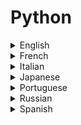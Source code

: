 # Python

<details>
  <summary>English</summary>
  
  ### Materials
- [Python.org](https://www.python.org/)
- [Programiz](https://www.programiz.com)
- [Python Programming](https://pythonprogramming.net/)
- [Real Python](https://realpython.com/)
- [Computer Science Circles - University of Waterloo](https://cscircles.cemc.uwaterloo.ca/)
- [CS 1110: Introduction to Computing Using Python](https://www.cs.cornell.edu/courses/cs1110/2016sp/lectures/index.php)
- [Introduction to Python Programming](https://www.udemy.com/pythonforbeginnersintro/)
- [Geeks for Geeks](https://www.geeksforgeeks.org/python-programming-language/)
- [Code Academy](https://www.codecademy.com/learn/learn-python)
- [Programming with Python](https://www.udemy.com/python-programming-beginners/)
- [The Hitchhiker's Guide to Python](https://docs.python-guide.org/)
- [Invent with Python](http://inventwithpython.com/)
- [Green Tea Press](https://greenteapress.com/wp/)
- [Python Central](https://www.pythoncentral.io/)
- [Python Programming Language](https://pythonprogramminglanguage.com/)
- [Data Quest](https://www.dataquest.io/course/python-programming-beginner#!)
- [Swcarpentry](https://swcarpentry.github.io/python-novice-inflammation/)
- [Python 3 Patterns](https://python-3-patterns-idioms-test.readthedocs.io/en/latest/)
- [Python Tutor](http://www.pythontutor.com/)
- [Tutorialspoint](http://www.tutorialspoint.com/python)
- [Python Examples](https://pythonexamples.org)
- [Python Resources for Everybody](https://learnbyexample.github.io/py_resources/)
- [ICS](https://www.ics.uci.edu/~pattis/common/handouts/introtopythonineclipse/)
- [Python Programming Exercises](https://github.com/zhiwehu/Python-programming-exercises)
- [CPython](https://github.com/python/cpython)
- [Python Behind the Scenes](https://tenthousandmeters.com/materials/python-behind-the-scenes-a-list-of-resources/)
- [Awesome Python](https://github.com/vinta/awesome-python)
- [Fucking Awesome Python](https://github.com/trananhkma/fucking-awesome-python)
- [Python Awesome](https://pythonawesome.com/)
- [Python Libhunt](https://python.libhunt.com/)
- [W3Shools](https://www.w3schools.com/python/)
- [A Byte of Python](https://python.swaroopch.com/)
- [Introduction to Programming in Python](https://introcs.cs.princeton.edu/python/home/)
- [Problem Solving with Algorithms and Data Structures using Python](https://runestone.academy/runestone/books/published/pythonds/index.html)
- [Wikiversity](https://en.wikiversity.org/wiki/Python_Programming)
- [Learn Python](https://www.learnpython.org/)
- [The Python Guru](https://thepythonguru.com/)
- [Guru99](https://www.guru99.com/python-tutorials.html)
- [Scaler Topics](https://www.scaler.com/topics/python/)
- [Python Course](https://www.python-course.eu/)
- [Crash into Python](https://stephensugden.com/crash_into_python/)
- [Sthurlow](http://sthurlow.com/python/)
- [Visual Studio](https://code.visualstudio.com/docs/python/python-tutorial)
- [CS231n](http://cs231n.github.io/python-numpy-tutorial/)
- [Python for you and me](https://pymbook.readthedocs.io/en/latest/)
- [Kids Python](https://kidspython.com/)
- [Solo Learn](https://www.sololearn.com/Course/Python/)
- [Pitt](https://www.pitt.edu/~naraehan/python2/)
- [Otree](https://otree.readthedocs.io/en/latest/python.html)
- [Python Spot](https://pythonspot.com/)
- [Python Learn](http://www.pythonlearn.com/)
- [i2tutorials](https://www.i2tutorials.com/python-tutorial/)
- [Postgresql Python](http://www.postgresqltutorial.com/postgresql-python/)
- [DigitalOcean](https://www.digitalocean.com/community/tutorial_series/how-to-code-in-python-3)
- [Study of Night](https://www.studytonight.com/python/)
- [Microsoft](https://docs.microsoft.com/en-us/visualstudio/python/)
- [Python Turtle](http://pythonturtle.org/)
- [Fullstack Python](https://www.fullstackpython.com/)
- [Intellipaat](https://intellipaat.com/tutorial/python-tutorial/)
- [After Hours](https://www.afterhoursprogramming.com/tutorial/python/)
- [Django Girls](https://tutorial.djangogirls.org/en/python_introduction/)
- [Python Tips](http://book.pythontips.com/en/latest/index.html)
- [Matloff](http://heather.cs.ucdavis.edu/~matloff/python.html)
- [Rabbit MQ](https://www.rabbitmq.com/tutorials/tutorial-one-python.html)
- [Scikit-Learn](http://scikit-learn.org/stable/tutorial/index.html)
- [Journaldev](https://www.journaldev.com/13949/python-tutorial-beginners)
- [Quackit](https://www.quackit.com/python/tutorial/)
- [Arangodb](https://www.arangodb.com/tutorials/tutorial-python/)
- [Python Programming](http://www-personal.umich.edu/~mejn/cp/chapters/programming.pdf)
- [CS106A: Programming Methodologies](http://web.stanford.edu/class/cs106a/)
- [Python for Physics and Astronomy](http://prancer.physics.louisville.edu/astrowiki/index.php/Python_for_Physics_and_Astronomy)
- [Utoronto](https://www.physics.utoronto.ca/~phy224_324/web-pages/Python_info.htm)
- [Python for Science](http://www.physics.nyu.edu/pine/pymanual/html/pymanMaster.html)
- [From Python to NumPy](https://www.labri.fr/perso/nrougier/from-python-to-numpy/)
- [Pandas](https://pandas.pydata.org/pandas-docs/stable/tutorials.html)
- [Devcenter Heroku](https://devcenter.heroku.com/articles/getting-started-with-python)
- [Essentia](http://essentia.upf.edu/documentation/essentia_python_tutorial.html)
- [SQLite Tutorial](http://www.sqlitetutorial.net/sqlite-python/)
- [W3resource](https://www.w3resource.com/python/python-tutorial.php)
- [Google Python](https://developers.google.com/edu/python/)
- [Think CS](http://openbookproject.net/thinkcs/python/english2e/)
- [Python Sheets](https://www.pythonsheets.com/)
- [Python Cheatsheet](https://cheatsheets.tutorials24x7.com/programming/python)
- [The Python SpeedSheet](https://speedsheet.io/s/python)
- [Reddit Python](https://www.reddit.com/r/Python/)
- [PythonBiblio](http://openbookproject.net/pybiblio/)
- [Simplifiedpython](https://www.simplifiedpython.net/)
- [Cybrary IT](https://www.cybrary.it/course/python/)
- [Scientific Programming with Python](http://snowball.millersville.edu/~adecaria/ESCI386P/)
- [CS Dojo](https://www.youtube.com/watch?v=Z1Yd7upQsXY&amp;list=PLBZBJbE_rGRWeh5mIBhD-hhDwSEDxogDg)
- [Edureka](https://www.youtube.com/watch?v=GRN_9YkfN5w&amp;list=PL9ooVrP1hQOHY-BeYrKHDrHKphsJOyRyu)
- [Derek Banas](https://www.youtube.com/watch?v=nwjAHQERL08&amp;list=PLGLfVvz_LVvTn3cK5e6LjhgGiSeVlIRwt)
- [Python 3.4](https://www.youtube.com/watch?v=HBxCHonP6Ro&amp;list=PL6gx4Cwl9DGAcbMi1sH6oAMk4JHw91mC_)
- [Python Beginners](https://www.youtube.com/watch?v=YYXdXT2l-Gg&amp;list=PL-osiE80TeTskrapNbzXhwoFUiLCjGgY7)
- [Socratica](https://www.youtube.com/watch?v=bY6m6_IIN94&amp;list=PLi01XoE8jYohWFPpC17Z-wWhPOSuh8Er-)
- [Python Algorithms for Interviews](https://www.youtube.com/watch?v=p65AHm9MX80&amp;t=)
- [Intermediate Python Programming Course](https://www.youtube.com/watch?v=HGOBQPFzWKo)
- [MIT 6.0001](https://www.youtube.com/watch?v=ytpJdnlu9ug&amp;list=PLUl4u3cNGP63WbdFxL8giv4yhgdMGaZNA)
- [MIT 6.00](https://www.youtube.com/watch?v=k6U-i4gXkLM&amp;list=PL4C4720A6F225E074)
- [MIT 6.00SC](https://www.youtube.com/watch?v=bX3jvD7XFPs&amp;list=PLB2BE3D6CA77BB8F7)
- [Computational Physics](http://www-personal.umich.edu/~mejn/computational-physics/)
- [Tiny Python Projects](https://github.com/kyclark/tiny_python_projects) 
- [The Well-Grounded Python Developer](https://www.manning.com/books/the-well-grounded-python-developer?a_aid=the_well_grounded_python_developer&a_bid=e505681b)
- [Quick Programming Tips Python](https://www.quickprogrammingtips.com/category/python)
- [Python Code](https://www.thepythoncode.com)
- [Talk Python: Python for Absolute Beginners](https://www.manning.com/livevideo/talk-python-python-for-absolute-beginners)
- [Full Stack Python Security](https://www.manning.com/books/full-stack-python-security)
- [Scaler Topics](https://www.scaler.com/topics/python/)
- [Python Tutorial: A Comprehensive Guide for Beginners](https://wiingy.com/learn/python/python-tutorial/) 
</details>

<details>
  <summary>French</summary>
  
  ### Materials
- [OpenClassRooms](https://openclassrooms.com/fr/courses/235344-apprenez-a-programmer-en-python)
- [Programmer en Deux Minutes](https://fr.wikibooks.org/wiki/Programmation_Python/Programmer_en_deux_minutes)
- [Apprendre Python](http://apprendre-python.com/)
- [Developpez](https://python.developpez.com/tutoriels/apprendre-programmation-python/les-bases/)
- [Ukonline](https://www.ukonline.be/cours/python/apprendre-python)
- [Inforef](https://inforef.be/swi/download/apprendre_python3_5.pdf)
- [Python Lycee](http://python.lycee.free.fr/)
- [Pixees](https://pixees.fr/apprendre-les-bases-de-la-programmation-avec-python/)
- [Poppy](https://docs.poppy-project.org/fr/programming/python.html)
- [Python Cours](https://www.youtube.com/watch?v=HWxBtxPBCAc&amp;list=PLrSOXFDHBtfHg8fWBd7sKPxEmahwyVBkC)
</details>

<details>
  <summary>Italian</summary>
  
  ### Materials
- [Python.it](https://www.python.it/)
- [Guida Python](https://www.html.it/guide/guida-python/)
- [ProgrammareinPython](https://www.programmareinpython.it/esercizi-python/)
- [Tut Python](https://docs.python.it/paper-a4/tut.pdf)
- [Fraccaro](https://fraccaro.org/python/guida_python_3_ita.pdf)
- [Python V2](http://linuxdidattica.org/polito/manuale-python-V2.pdf)
- [Corse Python](http://www.officina99.org/hacklab/download/corso_python/lezione1.pdf)
- [CS Unibo](http://www.cs.unibo.it/~martini/MATH/disp20130218.pdf)
- [Appunti Python](http://www.helldragon.eu/marcello/galli_python/appunti_python.pdf)
- [Classi Python](http://www.iet.unipi.it/c.vallati/files/classi-python.pdf)
- [Python Funzionale](http://art.uniroma2.it/teaching/lmp/part_II/ppt/fp_python.pdf)
- [Corso Rapido](http://codex.altervista.org/corsopython/corsopython.pdf)
- [Corso Python 3](https://www.youtube.com/watch?v=mXWXUzgok_I&amp;list=PLHUQL6-_n9Zes1VLMgJbLa8IIOHT9x4Nu)
</details>

<details>
  <summary>Japanese</summary>
  
  ### Materials
- [Python.jp](https://www.python.jp/)
- [Sejuku](https://www.sejuku.net/blog/7720)
- [Dividable](https://dividable.net/python/python-basic-tutorial)
</details>

<details>
  <summary>Portuguese</summary>
  
  ### Materials
- [Python Iluminado](https://pythoniluminado.netlify.app)
- [Devmedia](https://www.devmedia.com.br/guia/python/37024)
- [Udacity](https://br.udacity.com/course/programming-foundations-with-python--ud036)
- [Pyscience-brasil](http://pyscience-brasil.wikidot.com/python:python-oq-e-pq)
- [Python.org.br](https://python.org.br/introducao/)
- [Progbio Python](https://www.inf.pucrs.br/flash/progbio/aulas/seq/build/progbio/Python.html)
- [Pythonclub](http://pythonclub.com.br/)
- [Programacao Funcional](http://blog.caelum.com.br/programacao-funcional-no-python/)
- [UFF](http://www.telecom.uff.br/pet/petws/downloads/tutoriais/python/tut_python_2k100127.pdf)
- [UFRJ](http://www.dcc.ufrj.br/~fabiom/mab225/03comandos.pdf)
- [Minicurso Python](http://www.ufjf.br/getcomp/files/2012/04/minicurso-python-getmeeting.pdf)
- [Apresentacao Python](http://www.ufjf.br/deptocomputacao/files/2010/08/apresentacao.pdf)
- [Bioengenharia UFPR](http://www.grupo.bioengenharia.ufpr.br/arquivos/Cursodepython.pdf)
- [Google Python](https://www.researchgate.net/publication/307925106_Computacao_Cientifica_usando_Python_uma_introducao_a_linguagem_de_programacao)
- [Aprenda Programar Python](https://edisciplinas.usp.br/pluginfile.php/342664/mod_resource/content/0/AprendaProgramarPython.pdf)
- [Curso Python](https://media.readthedocs.org/pdf/curso-python/latest/curso-python.pdf)
- [Curso de Python](https://www.youtube.com/watch?v=S9uPNppGsGo&amp;list=PLHz_AreHm4dlKP6QQCekuIPky1CiwmdI6)
- [Aulas Python](https://www.youtube.com/watch?v=lJjR906426o&amp;list=PLfCKf0-awunOu2WyLe2pSD2fXUo795xRe)
- [Python 101](https://www.youtube.com/watch?v=tS0BsCSDbzM&amp;list=PLV7VqBqvsd_3yRYYWrHkziPL6izzrUIkp)
- [Python Academy](https://pythonacademy.com.br/blog/)
</details>

<details>
  <summary>Russian</summary>
  
  ### Materials
- [Python World](https://pythonworld.ru/samouchitel-python)
- [Metanit](https://metanit.com/python/tutorial/)
- [Losst](https://losst.ru/osnovy-programmirovaniya-python)
- [Rus-Python](http://rus-linux.net/MyLDP/BOOKS/python.pdf)
- [Why Python](https://khashtamov.com/ru/why-python/)
- [Tproger](https://tproger.ru/tag/python/)
- [Progopedia](http://progopedia.ru/language/python/)
- [Python.ru](https://python.ru/)
- [Pythonic Way](http://pythonicway.com/python-operators)
- [Academic.ru](https://dvc.academic.ru/dic.nsf/ruwiki/1447)
- [Young Linux](https://younglinux.info/python.php)
- [Prog.tversu](http://prog.tversu.ru/library/Python.pdf)
- [Python-Scripts](https://python-scripts.com/create-pdf-pyfpdf)
</details>

<details>
  <summary>Spanish</summary>
  
  ### Materials
- [Python Basico](https://entrenamiento-python-basico.readthedocs.io/es/latest/)
- [Algoritmos Python](https://librosweb.es/libro/algoritmos_python/)
- [Python desde 0](https://www.youtube.com/watch?v=HWxBtxPBCAc&amp;list=PLrSOXFDHBtfHg8fWBd7sKPxEmahwyVBkC)
- [Codigo facilito](https://www.youtube.com/watch?v=mGH1uooFhGs&amp;list=PLagErt3C7iltgifmiGFQFI1GhUAKQvvyb)
- [Aprenda a pensar como um programador](https://argentinaenpython.com/quiero-aprender-python/aprenda-a-pensar-como-un-programador-con-python.pdf)
</details>
